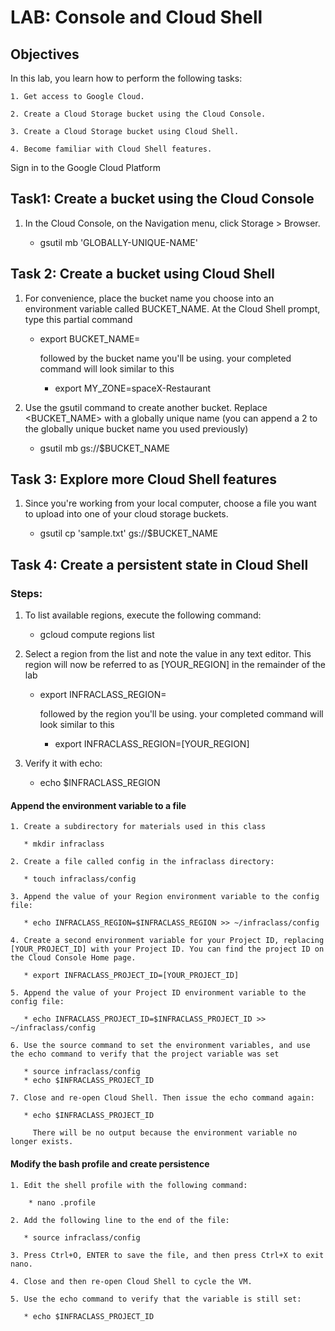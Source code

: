 # LAB: Console and Cloud Shell

## Objectives

In this lab, you learn how to perform the following tasks:

	1. Get access to Google Cloud.

	2. Create a Cloud Storage bucket using the Cloud Console.

	3. Create a Cloud Storage bucket using Cloud Shell.

	4. Become familiar with Cloud Shell features.

Sign in to the Google Cloud Platform

## Task1: Create a bucket using the Cloud Console

1. In the Cloud Console, on the Navigation menu, click Storage > Browser.

   * gsutil mb 'GLOBALLY-UNIQUE-NAME'

## Task 2: Create a bucket using Cloud Shell
1. For convenience, place the bucket name you choose into an environment variable called BUCKET_NAME. At the Cloud Shell prompt, type this partial command

   * export BUCKET_NAME=

      followed by the bucket name you'll be using. your completed command will look similar to this

      * export MY_ZONE=spaceX-Restaurant

2. Use the gsutil command to create another bucket. Replace <BUCKET_NAME> with a globally unique name (you can append a 2 to the globally unique bucket name you used previously)

   * gsutil mb gs://$BUCKET_NAME

## Task 3: Explore more Cloud Shell features

1. Since you're working from your local computer, choose a file you want to upload into one of your cloud storage buckets.

   * gsutil cp 'sample.txt' gs://$BUCKET_NAME


## Task 4: Create a persistent state in Cloud Shell

### Steps:

1. To list available regions, execute the following command:

   * gcloud compute regions list

2. Select a region from the list and note the value in any text editor. This region will now be referred to as [YOUR_REGION] in the remainder of the lab

   * export INFRACLASS_REGION=

     followed by the region you'll be using. your completed command will look similar to this
	
     * export INFRACLASS_REGION=[YOUR_REGION]

3. Verify it with echo:

   * echo $INFRACLASS_REGION

#### Append the environment variable to a file


	1. Create a subdirectory for materials used in this class

	   * mkdir infraclass

	2. Create a file called config in the infraclass directory:

	   * touch infraclass/config

	3. Append the value of your Region environment variable to the config file:

	   * echo INFRACLASS_REGION=$INFRACLASS_REGION >> ~/infraclass/config

	4. Create a second environment variable for your Project ID, replacing [YOUR_PROJECT_ID] with your Project ID. You can find the project ID on the Cloud Console Home page.

	   * export INFRACLASS_PROJECT_ID=[YOUR_PROJECT_ID]

	5. Append the value of your Project ID environment variable to the config file:

	   * echo INFRACLASS_PROJECT_ID=$INFRACLASS_PROJECT_ID >> ~/infraclass/config

	6. Use the source command to set the environment variables, and use the echo command to verify that the project variable was set

	   * source infraclass/config
	   * echo $INFRACLASS_PROJECT_ID  

	7. Close and re-open Cloud Shell. Then issue the echo command again:

	   * echo $INFRACLASS_PROJECT_ID

	     There will be no output because the environment variable no longer exists.

#### Modify the bash profile and create persistence

	1. Edit the shell profile with the following command:

	    * nano .profile

	2. Add the following line to the end of the file:

	   * source infraclass/config

	3. Press Ctrl+O, ENTER to save the file, and then press Ctrl+X to exit nano.

	4. Close and then re-open Cloud Shell to cycle the VM.

	5. Use the echo command to verify that the variable is still set:

	   * echo $INFRACLASS_PROJECT_ID

	
